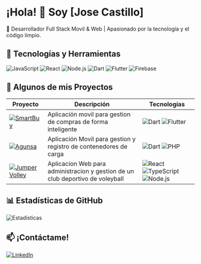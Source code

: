 # ¡Hola! 👋 Soy [Jose Castillo]

🚀 Desarrollador Full Stack Movil & Web | Apasionado por la tecnología y el código limpio.

## 🔧 Tecnologías y Herramientas
![JavaScript](https://img.shields.io/badge/-JavaScript-F7DF1E?style=flat&logo=javascript&logoColor=black)
![React](https://img.shields.io/badge/-React-61DAFB?style=flat&logo=react&logoColor=black)
![Node.js](https://img.shields.io/badge/-Node.js-339933?style=flat&logo=node.js&logoColor=white)
![Dart](https://img.shields.io/badge/-dart-3393ff?style=flat&logo=node.js&logoColor=white)
![Flutter](https://img.shields.io/badge/-flutter-3393ff?style=flat&logo=node.js&logoColor=white)
![Firebase](https://img.shields.io/badge/-firebase-ffc433?style=flat&logo=node.js&logoColor=white)

## 🚀 Algunos de mis Proyectos

| Proyecto | Descripción | Tecnologías |
|----------|-------------|-------------|
| [![SmartBuy](https://github-readme-stats.vercel.app/api/pin/?username=JoseDev9706&repo=smartbuy2)](https://github.com/JoseDev9706/smartbuy2) | Aplicación movil para gestion de compras de forma inteligente | ![Dart](https://img.shields.io/badge/-Dart-blue) ![Flutter](https://img.shields.io/badge/-Flutter-blue) |
| [![Agunsa](https://github-readme-stats.vercel.app/api/pin/?username=JoseDev9706&repo=agunsa)](https://github.com/JoseDev9706/agunsa) | Aplicación Movil para gestion y registro de contenedores de carga | ![Dart](https://img.shields.io/badge/-Dart-blue) ![PHP](https://img.shields.io/badge/-PHP-blue)  |
| [![Jumper Volley](https://github-readme-stats.vercel.app/api/pin/?username=JoseDev9706&repo=volleyball-club-manager)](https://github.com/JoseDev9706/volleyball-club-manager) | Aplicacion Web para administracion y gestion de un club deportivo de voleyball| ![React](https://img.shields.io/badge/-React-blue) ![TypeScript](https://img.shields.io/badge/-TypeScript-yellow) ![Node.js](https://img.shields.io/badge/-Node.js-green)

## 📊 Estadísticas de GitHub
![Estadísticas](https://github-readme-stats.vercel.app/api?username=JoseDev9706&show_icons=true&theme=radical)

## 📫 ¡Contáctame!
[![LinkedIn](https://img.shields.io/badge/-LinkedIn-0077B5?style=flat&logo=linkedin&logoColor=white)](https://www.linkedin.com/in/josse-castillo-dev)
